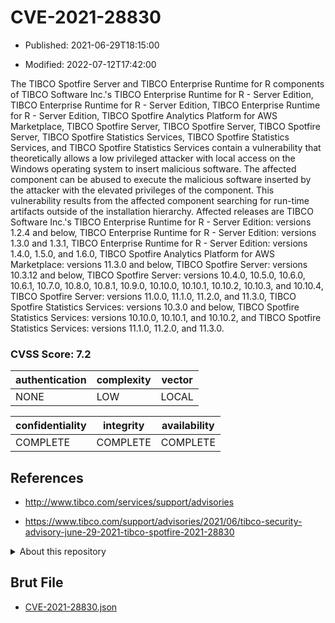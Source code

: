 # CVE-2021-28830

- Published: 2021-06-29T18:15:00

- Modified: 2022-07-12T17:42:00

The TIBCO Spotfire Server and TIBCO Enterprise Runtime for R components of TIBCO Software Inc.'s TIBCO Enterprise Runtime for R - Server Edition, TIBCO Enterprise Runtime for R - Server Edition, TIBCO Enterprise Runtime for R - Server Edition, TIBCO Spotfire Analytics Platform for AWS Marketplace, TIBCO Spotfire Server, TIBCO Spotfire Server, TIBCO Spotfire Server, TIBCO Spotfire Statistics Services, TIBCO Spotfire Statistics Services, and TIBCO Spotfire Statistics Services contain a vulnerability that theoretically allows a low privileged attacker with local access on the Windows operating system to insert malicious software. The affected component can be abused to execute the malicious software inserted by the attacker with the elevated privileges of the component. This vulnerability results from the affected component searching for run-time artifacts outside of the installation hierarchy. Affected releases are TIBCO Software Inc.'s TIBCO Enterprise Runtime for R - Server Edition: versions 1.2.4 and below, TIBCO Enterprise Runtime for R - Server Edition: versions 1.3.0 and 1.3.1, TIBCO Enterprise Runtime for R - Server Edition: versions 1.4.0, 1.5.0, and 1.6.0, TIBCO Spotfire Analytics Platform for AWS Marketplace: versions 11.3.0 and below, TIBCO Spotfire Server: versions 10.3.12 and below, TIBCO Spotfire Server: versions 10.4.0, 10.5.0, 10.6.0, 10.6.1, 10.7.0, 10.8.0, 10.8.1, 10.9.0, 10.10.0, 10.10.1, 10.10.2, 10.10.3, and 10.10.4, TIBCO Spotfire Server: versions 11.0.0, 11.1.0, 11.2.0, and 11.3.0, TIBCO Spotfire Statistics Services: versions 10.3.0 and below, TIBCO Spotfire Statistics Services: versions 10.10.0, 10.10.1, and 10.10.2, and TIBCO Spotfire Statistics Services: versions 11.1.0, 11.2.0, and 11.3.0.

### CVSS Score: **7.2**

| authentication | complexity | vector |
| --- | --- | --- |
| NONE | LOW | LOCAL |

| confidentiality | integrity | availability |
| --- | --- | --- |
| COMPLETE | COMPLETE | COMPLETE |

## References

* http://www.tibco.com/services/support/advisories

* https://www.tibco.com/support/advisories/2021/06/tibco-security-advisory-june-29-2021-tibco-spotfire-2021-28830

<details>
<summary>About this repository</summary> 

  This repository is part of the project [Live Hack CVE](https://github.com/Live-Hack-CVE). Main website can be found [www.live-hack.org](https://www.live-hack.org) 
  
  Made by [Sn0wAlice](https://github.com/Sn0wAlice) for the people that care about security and need to have a feed of the latest CVEs. Hope you enjoy it, don't forget to star the repo and follow me on [Twitter](https://twitter.com/Sn0wAlice) and [Github](https://github.com/Sn0wAlice). And that is my [personnal website](https://www.alice-snow.me/)

  - [Home Page](https://github.com/Live-Hack-CVE)
  - [Framework](https://github.com/Live-Hack-CVE/cve-framework)
  - [CVE database](https://github.com/Live-Hack-CVE/full_database)
  - [Changelog](https://github.com/Live-Hack-CVE/Changelog)
</details>

## Brut File

* [CVE-2021-28830.json](https://raw.githubusercontent.com/Live-Hack-CVE/full_database/main/cves/2021/CVE-2021-28830.json)

